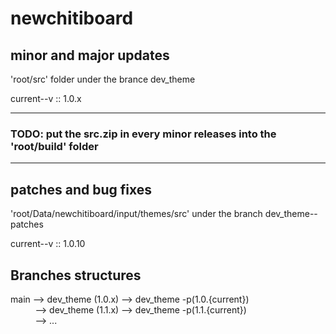 # newchitiboard


## minor and major updates
'root/src' folder under the brance dev_theme 


current--v :: 1.0.x

----------
### TODO: put the src.zip in every minor releases into the 'root/build' folder 
---------

## patches and bug fixes
'root/Data/newchitiboard/input/themes/src' under the branch dev_theme--patches 

current--v :: 1.0.10





## Branches structures
main  --> dev_theme (1.0.x) --> dev_theme -p(1.0.{current}) <br/>
&nbsp; &nbsp; &nbsp; &nbsp; &nbsp; --> dev_theme (1.1.x) --> dev_theme -p(1.1.{current}) <br/>
&nbsp; &nbsp; &nbsp; &nbsp; &nbsp; --> ...

